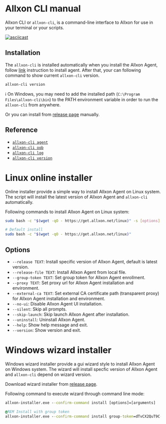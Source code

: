 # Allxon CLI manual
Allxon CLI or `allxon-cli`, is a command-line interface to Allxon for use in your terminal or your scripts.

[![asciicast](https://asciinema.org/a/m4pz3rf9sO9Jfc2zcrvVl3PhE.svg)](https://asciinema.org/a/m4pz3rf9sO9Jfc2zcrvVl3PhE)

## Installation
The `allxon-cli` is installed automatically when you install the Allxon Agent, follow [link](https://www.allxon.com/knowledge/install-allxon-agent-via-command-prompt) instruction to install agent.
After that, your can following command to show current `allxon-cli` version.

```
allxon-cli version
```

ℹ️ On Windows, you may need to add the installed path (`C:\Program Files\allxon-cli\bin`) to the PATH environment variable in order to run the `allxon-cli` from anywhere.

Or you can install from [release page](https://github.com/allxon/allxon-cli/releases) manually.

## Reference
- [`allxon-cli agent`](agent.md)
- [`allxon-cli oob`](oob.md)
- [`allxon-cli log`](log.md)
- [`allxon-cli version`](version.md)

# Linux online installer
Online installer provide a simple way to install Allxon Agent on Linux system. The script will install the latest version of Allxon Agent and `allxon-cli` automatically.

Following commands to install Allxon Agent on Linux system:
```bash
sudo bash -c "$(wget -qO - https://get.allxon.net/linux)" -s [options] [arguments]

# Default install
sudo bash -c "$(wget -qO - https://get.allxon.net/linux)"
```

## Options 
- `--release TEXT`: Install specific version of Allxon Agent, default is latest version.
- `--release-file TEXT`: Install Allxon Agent from local file.
- `--group-token TEXT`: Set group token for Allxon Agent enrollment.
- `--proxy TEXT`: Set proxy url for Allxon Agent installation and environment. 
- `--external-ca TEXT`: Set external CA certificate path (transparent proxy) for Allxon Agent installation and environment.
- `--no-ui`: Disable Allxon Agent UI installation.
- `--silent`: Skip all prompts.
- `--skip-launch`: Skip launch Allxon Agent after installation.
- `--uninstall`: Uninstall Allxon Agent.
- `--help`: Show help message and exit.
- `--version`: Show version and exit.

# Windows wizard installer
Windows wizard installer provide a gui wizard style to install Allxon Agent on Windows system. The wizard will install specfic version of Allxon Agent and `allxon-cli` depend on wizard version.

Download wizard installer from [release page](https://github.com/allxon/allxon-cli/releases).

Following command to execute wizard through command line mode:
```cmd
allxon-installer.exe --confirm-command install [options]=[arguments]

@REM Install with group token
allxon-installer.exe --confirm-command install group-token=dTvCX2QuT9C-cQnFYhoqda6588088583
```